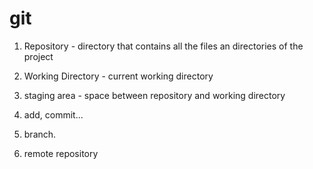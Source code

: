 
# git

1. Repository - directory that contains all the files an directories of the project

2. Working Directory - current working directory

3. staging area - space between repository and working directory

4. add, commit...


5. branch.

6. remote repository